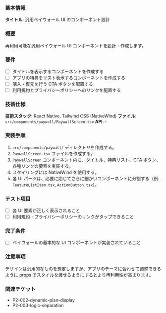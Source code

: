 ### 基本情報

**タイトル**: 汎用ペイウォール UI のコンポーネント設計

### 概要

再利用可能な汎用ペイウォール UI コンポーネントを設計・作成します。

### 要件

- [ ] タイトルを表示するコンポーネントを作成する
- [ ] アプリの特典をリスト表示するコンポーネントを作成する
- [ ] 購入・復元を行う CTA ボタンを配置する
- [ ] 利用規約とプライバシーポリシーへのリンクを配置する

### 技術仕様

**技術スタック**: React Native, Tailwind CSS (NativeWind)
**ファイル**: `src/components/paywall/PaywallScreen.tsx`
**API**: -

### 実装手順

1. `src/components/paywall/` ディレクトリを作成する。
2. `PaywallScreen.tsx` ファイルを作成する。
3. `PaywallScreen` コンポーネント内に、タイトル、特典リスト、CTA ボタン、各種リンクの要素を実装する。
4. スタイリングには NativeWind を使用する。
5. 各 UI パーツは、必要に応じてさらに細かいコンポーネントに分割する（例: `FeatureListItem.tsx`, `ActionButton.tsx`）。

### テスト項目

- [ ] 各 UI 要素が正しく表示されること
- [ ] 利用規約・プライバシーポリシーのリンクがタップできること

### 完了条件

- [ ] ペイウォールの基本的な UI コンポーネントが実装されていること

### 注意事項

デザインは汎用的なものを想定しますが、アプリのテーマに合わせて調整できるように props でスタイルを渡せるようにするとより再利用性が高まります。

### 関連チケット

- P2-002-dynamic-plan-display
- P2-003-logic-separation
